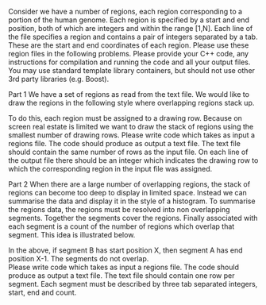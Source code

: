 
Consider we have a number of regions, each region corresponding to a portion of the human genome. Each region is specified by a start and end position, both of which are integers and within the range [1,N]. 
Each line of the file specifies a region and contains a pair of integers separated by a tab. These are the start and end coordinates of each region. Please use these region files in the following problems. Please provide your C++ code, any instructions for compilation and running the code and all your output files. You may use standard template library containers, but should not use other 3rd party libraries (e.g. Boost).  

Part 1 
We have a set of regions as read from the text file. We would like to draw the regions in the following style where overlapping regions stack up. 

To do this, each region must be assigned to a drawing row. Because on screen real estate is limited we want to draw the stack of regions using the smallest number of drawing rows. 
Please write code which takes as input a regions file. The code should produce as output a text file. The text file should contain the same number of rows as the input file. On each line of the output file there should be an integer which indicates the drawing row to which the corresponding region in the input file was assigned. 

Part 2 
When there are a large number of overlapping regions, the stack of regions can become too deep to display in limited space. Instead we can summarise the data and display it in the style of a histogram. 
To summarise the regions data, the regions must be resolved into non overlapping segments. Together the segments cover the regions. Finally associated with each segment is a count of the number of regions which overlap that segment. This idea is illustrated below. 
   
In the above, if segment B has start position X, then segment A has end position X-1. The segments do not overlap.  
Please write code which takes as input a regions file. The code should produce as output a text file. The text file should contain one row per segment. Each segment must be described by three tab separated integers, start, end and count. 
